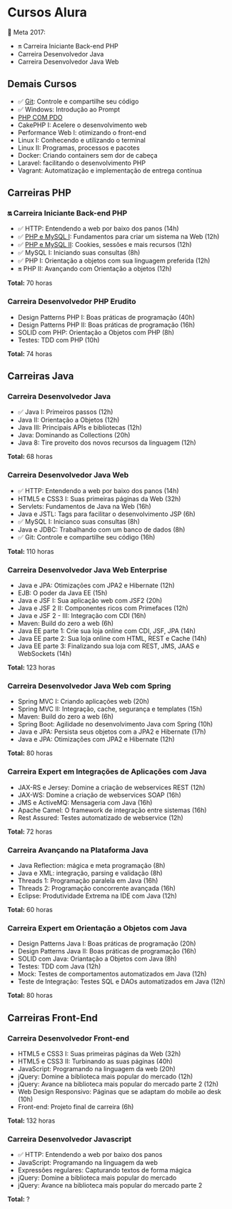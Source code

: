 # Cursos Alura

:dart: Meta 2017:

- :on: Carreira Iniciante Back-end PHP
- Carreira Desenvolvedor Java
- Carreira Desenvolvedor Java Web

## Demais Cursos

- :white_check_mark: [Git]: Controle e compartilhe seu código
- :white_check_mark: Windows: Introdução ao Prompt
- [PHP COM PDO](https://cursos.alura.com.br/course/php-pdo-parte-1)
- CakePHP I: Acelere o desenvolvimento web
- Performance Web I: otimizando o front-end
- Linux I: Conhecendo e utilizando o terminal
- Linux II: Programas, processos e pacotes
- Docker: Criando containers sem dor de cabeça
- Laravel: facilitando o desenvolvimento PHP
- Vagrant: Automatização e implementação de entrega contínua

## Carreiras PHP

### :on: Carreira Iniciante Back-end PHP

- :white_check_mark: HTTP: Entendendo a web por baixo dos panos  (14h)
- :white_check_mark: [PHP e MySQL I]: Fundamentos para criar um sistema na Web (12h)
- :white_check_mark: [PHP e MySQL II]: Cookies, sessões e mais recursos (12h)
- :white_check_mark: MySQL I: Iniciando suas consultas (8h)
- :white_check_mark: PHP I: Orientação a objetos com sua linguagem preferida (12h)
- :on: PHP II: Avançando com Orientação a objetos (12h)

__Total:__ 70 horas

### Carreira Desenvolvedor PHP Erudito

- Design Patterns PHP I: Boas práticas de programação (40h)
- Design Patterns PHP II: Boas práticas de programação (16h)
- SOLID com PHP: Orientação a Objetos com PHP (8h)
- Testes: TDD com PHP (10h)

__Total:__ 74 horas

## Carreiras Java

### Carreira Desenvolvedor Java

- :white_check_mark: Java I: Primeiros passos (12h)
- Java II: Orientação a Objetos (12h)
- Java III: Principais APIs e bibliotecas (12h)
- Java: Dominando as Collections (20h)
- Java 8: Tire proveito dos novos recursos da linguagem (12h)

__Total:__ 68 horas

### Carreira Desenvolvedor Java Web

- :white_check_mark: HTTP: Entendendo a web por baixo dos panos (14h)
- HTML5 e CSS3 I: Suas primeiras páginas da Web (32h)
- Servlets: Fundamentos de Java na Web (16h)
- Java e JSTL: Tags para facilitar o desenvolvimento JSP (6h)
- :white_check_mark: MySQL I: Inicianco suas consultas (8h)
- Java e JDBC: Trabalhando com um banco de dados (8h)
- :white_check_mark: Git: Controle e compartilhe seu código (16h)

__Total:__ 110 horas

### Carreira Desenvolvedor Java Web Enterprise

- Java e JPA: Otimizações com JPA2 e Hibernate (12h)
- EJB: O poder da Java EE (15h)
- Java e JSF I: Sua aplicação web com JSF2 (20h)
- Java e JSF 2 II: Componentes ricos com Primefaces (12h)
- Java e JSF 2 - III: Integração com CDI (16h)
- Maven: Build do zero a web (6h)
- Java EE parte 1: Crie sua loja online com CDI, JSF, JPA (14h)
- Java EE parte 2: Sua loja online com HTML, REST e Cache (14h)
- Java EE parte 3: Finalizando sua loja com REST, JMS, JAAS e WebSockets (14h)

__Total:__ 123 horas

### Carreira Desenvolvedor Java Web com Spring

- Spring MVC I: Criando aplicações web (20h)
- Spring MVC II: Integração, cache, segurança e templates (15h)
- Maven: Build do zero a web (6h)
- Spring Boot: Agilidade no desenvolvimento Java com Spring (10h)
- Java e JPA: Persista seus objetos com a JPA2 e Hibernate (17h)
- Java e JPA: Otimizações com JPA2 e Hibernate (12h)

__Total:__ 80 horas

### Carreira Expert em Integrações de Aplicações com Java

- JAX-RS e Jersey: Domine a criação de webservices REST (12h)
- JAX-WS: Domine a criação de webservices SOAP (16h)
- JMS e ActiveMQ: Mensageria com Java (16h)
- Apache Camel: O framework de integração entre sistemas (16h)
- Rest Assured: Testes automatizado de webservice (12h)

__Total:__ 72 horas

### Carreira Avançando na Plataforma Java

- Java Reflection: mágica e meta programação (8h)
- Java e XML: integração, parsing e validação (8h)
- Threads 1: Programação paralela em Java (16h)
- Threads 2: Programação concorrente avançada (16h)
- Eclipse: Produtividade Extrema na IDE com Java (12h)

__Total:__ 60 horas

### Carreira Expert em Orientação a Objetos com Java

- Design Patterns Java I: Boas práticas de programação (20h)
- Design Patterns Java II: Boas práticas de programação (16h)
- SOLID com Java: Oriantação a Objetos com Java (8h)
- Testes: TDD com Java (12h)
- Mock: Testes de comportamentos automatizados em Java (12h)
- Teste de Integração: Testes SQL e DAOs automatizados em Java (12h)

__Total:__ 80 horas

## Carreiras Front-End

### Carreira Desenvolvedor Front-end

- HTML5 e CSS3 I: Suas primeiras páginas da Web (32h)
- HTML5 e CSS3 II: Turbinando as suas páginas (40h)
- JavaScript: Programando na linguagem da web (20h)
- jQuery: Domine a biblioteca mais popular do mercado (12h)
- jQuery: Avance na biblioteca mais popular do mercado parte 2 (12h)
- Web Design Responsivo: Páginas que se adaptam do mobile ao desk (10h)
- Front-end: Projeto final de carreira (6h)

__Total:__ 132 horas

### Carreira Desenvolvedor Javascript

- :white_check_mark: HTTP: Entendendo a web por baixo dos panos
- JavaScript: Programando na linguagem da web
- Expressões regulares: Capturando textos de forma mágica
- jQuery: Domine a biblioteca mais popular do mercado
- jQuery: Avance na biblioteca mais popular do mercado parte 2

__Total:__ ?

[PHP e MySQL I]: https://github.com/fromnanda/alura-cursos/tree/master/iniciante-backend-php/php-mysql-i
[Git]: https://github.com/fromnanda/alura-cursos/tree/master/engenheiro-devops/git
[PHP e MySQL II]: https://github.com/fromnanda/alura-cursos/blob/master/iniciante-backend-php/php-mysql-iI/notes.md
